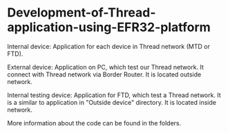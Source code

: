 # Development-of-Thread-application-using-EFR32-platform

Internal device: 
Application for each device in Thread network (MTD or FTD).

External device:
Application on PC, which test our Thread network. It connect with Thread network via Border Router. 
It is located outside network.


Internal testing device:
Application for FTD, which test a Thread network. It is a similar to application in "Outside device" directory. 
It is located inside network.

More information about the code can be found in the folders.
